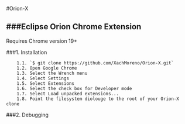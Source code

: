 #Orion-X

###Eclipse Orion Chrome Extension
---
Requires Chrome version 19+

###1. Installation

		1.1. `$ git clone https://github.com/XachMoreno/Orion-X.git`
		1.2. Open Google Chrome
		1.3. Select the Wrench menu
		1.4. Select Settings
		1.5. Select Extensions
		1.6. Select the check box for Developer mode
		1.7. Select Load unpacked extensions...
		1.8. Point the filesystem diolouge to the root of your Orion-X clone


###2. Debugging